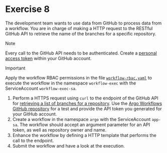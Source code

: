# Exercise 8

The development team wants to use data from GitHub to process data from a workflow. You are in charge of making a HTTP request to the RESTful GitHub API to retrieve the name of the branches for a specific repository.

> [!NOTE]
> Every call to the GitHub API needs to be authenticated. Create a [personal access token](https://docs.github.com/en/authentication/keeping-your-account-and-data-secure/managing-your-personal-access-tokens) within your GitHub account.

> [!IMPORTANT]
> Apply the workflow RBAC permissions in the file [`workflow-rbac.yaml`](./workflow-rbac.yaml) to execute the workflow in the namespace `workflow-exec` with the ServiceAccount `workflow-exec-sa`.

1. Perform a HTTPS request using `curl` to the endpoint of the GitHub API for [retrieving a list of branches for a repository](https://docs.github.com/en/rest/branches/branches?apiVersion=2022-11-28#list-branches). Use the [Argo Workflows GitHub repository](https://github.com/argoproj/argo-workflows) for a test and provide the API token you generated for your GitHub account.
2. Create a workflow in the namespace `argo` with the ServiceAccount `app-sa`. The workflow should accept an argument parameter for an API token, as well as repository owner and name.
3. Enhance the workflow by defining a HTTP template that performs the call to the endpoint.
4. Submit the workflow and have a look at the execution.